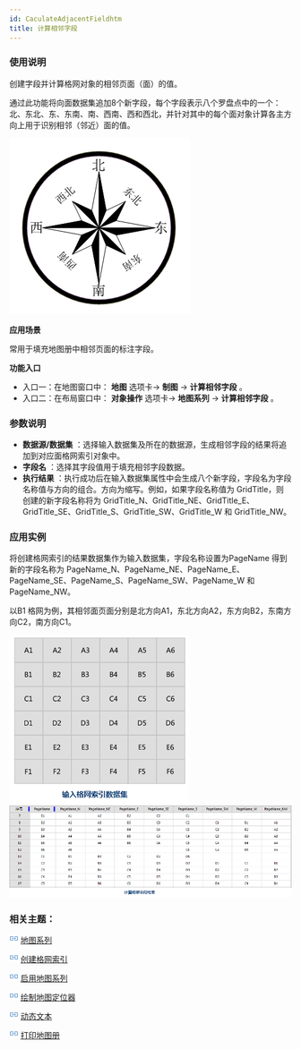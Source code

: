 ```yaml
---
id: CaculateAdjacentFieldhtm
title: 计算相邻字段
---
```

### 使用说明

创建字段并计算格网对象的相邻页面（面）的值。

通过此功能将向面数据集追加8个新字段，每个字段表示八个罗盘点中的一个：北、东北、东、东南、南、西南、西和西北，并针对其中的每个面对象计算各主方向上用于识别相邻（邻近）面的值。

![](img/EightDirection.png)  

  
**应用场景**

常用于填充地图册中相邻页面的标注字段。

**功能入口**

* 入口一：在地图窗口中： **地图** 选项卡-> **制图** -> **计算相邻字段** 。
* 入口二：在布局窗口中： **对象操作** 选项卡-> **地图系列** -> **计算相邻字段** 。

### 参数说明

* **数据源/数据集** ：选择输入数据集及所在的数据源，生成相邻字段的结果将追加到对应面格网索引对象中。
* **字段名** ：选择其字段值用于填充相邻字段数据。
* **执行结果** ：执行成功后在输入数据集属性中会生成八个新字段，字段名为字段名称值与方向的组合。方向为缩写。例如，如果字段名称值为 GridTitle，则创建的新字段名称将为 GridTitle_N、GridTitle_NE、GridTitle_E、GridTitle_SE、GridTitle_S、GridTitle_SW、GridTitle_W 和 GridTitle_NW。

### 应用实例

将创建格网索引的结果数据集作为输入数据集，字段名称设置为PageName 得到新的字段名称为
PageName_N、PageName_NE、PageName_E、PageName_SE、PageName_S、PageName_SW、PageName_W
和 PageName_NW。

以B1 格网为例，其相邻面页面分别是北方向A1，东北方向A2，东方向B2，东南方向C2，南方向C1。

![](img/GridIndexResult.png)     
![](img/CaculateAdjacentResult.png)


### 相关主题：

![](../img/smalltitle.png) [地图系列](MapSeries.html)

![](../img/smalltitle.png) [创建格网索引](CreateGridIndex.html)

![](../img/smalltitle.png) [启用地图系列](MapSerieSettings.html)

![](../img/smalltitle.png) [绘制地图定位器](MapLocator.html)

![](../img/smalltitle.png) [动态文本](DynamicText.html)

![](../img/smalltitle.png) [打印地图册](PrintingMapBooks.html)
